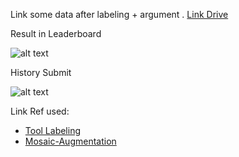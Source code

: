 Link some data after labeling + argument . [Link Drive](https://drive.google.com/drive/folders/1y3XO3pngOd95LrxieoN0fUCYgLzBFfhI?usp=sharing)


Result in Leaderboard 

![alt text](https://github.com/TranNgocTinh0810/Data-Centric-FPT/blob/master/image_github/Leaderboard.png)

History Submit

![alt text](https://github.com/TranNgocTinh0810/Data-Centric-FPT/blob/master/image_github/history.png)


Link Ref used:


- [Tool Labeling](https://github.com/tzutalin/labelImg)
- [Mosaic-Augmentation](https://github.com/themorningstr/Mosaic-Augmentation)


